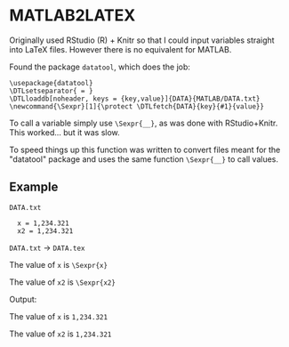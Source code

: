 # MATLAB2LATEX

Originally used RStudio (R) + Knitr so that I could input variables straight
into LaTeX files. However there is no equivalent for MATLAB.

Found the package `datatool`, which does the job:
```
\usepackage{datatool}
\DTLsetseparator{ = }
\DTLloaddb[noheader, keys = {key,value}]{DATA}{MATLAB/DATA.txt}
\newcommand{\Sexpr}[1]{\protect \DTLfetch{DATA}{key}{#1}{value}}
```
To call a variable simply use `\Sexpr{__}`, as was done with RStudio+Knitr.
This worked... but it was slow.

To speed things up this function was written to convert files meant for
the "datatool" package and uses the same function `\Sexpr{__}` to call
values.

## Example
`DATA.txt`
```
  x = 1,234.321
  x2 = 1,234.321
```
`DATA.txt` -> `DATA.tex`

The value of `x` is `\Sexpr{x}`

The value of `x2` is `\Sexpr{x2}`

Output:

The value of `x` is `1,234.321`

The value of `x2` is `1,234.321`
